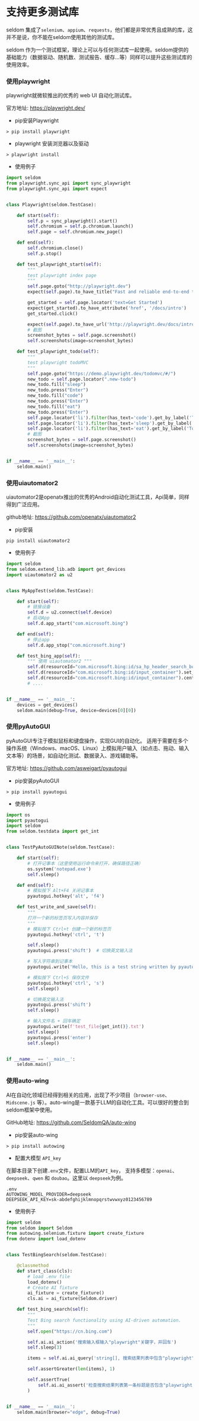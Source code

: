 # 支持更多测试库

seldom 集成了`selenium`、`appium`、`requests`，他们都是非常优秀且成熟的库，这并不是说，你不能在seldom使用其他的测试库。

seldom 作为一个测试框架，理论上可以与任何测试库一起使用。seldom提供的基础能力（数据驱动、随机数、测试报告、缓存...等）同样可以提升这些测试库的使用效率。

### 使用playwright

playwright就微软推出的优秀的 web UI 自动化测试库。

官方地址: https://playwright.dev/

* pip安装Playwright

```shell
> pip install playwright
```

* playwright 安装浏览器以及驱动

```shell
> playwright install
```

* 使用例子

```python
import seldom
from playwright.sync_api import sync_playwright
from playwright.sync_api import expect


class Playwright(seldom.TestCase):

    def start(self):
        self.p = sync_playwright().start()
        self.chromium = self.p.chromium.launch()
        self.page = self.chromium.new_page()

    def end(self):
        self.chromium.close()
        self.p.stop()

    def test_playwright_start(self):
        """
        test playwright index page
        """
        self.page.goto("http://playwright.dev")
        expect(self.page).to_have_title("Fast and reliable end-to-end testing for modern web apps | Playwright")

        get_started = self.page.locator('text=Get Started')
        expect(get_started).to_have_attribute('href', '/docs/intro')
        get_started.click()

        expect(self.page).to_have_url('http://playwright.dev/docs/intro')
        # 截图
        screenshot_bytes = self.page.screenshot()
        self.screenshots(image=screenshot_bytes)

    def test_playwright_todo(self):
        """
        test playwright todoMVC
        """
        self.page.goto("https://demo.playwright.dev/todomvc/#/")
        new_todo = self.page.locator(".new-todo")
        new_todo.fill("sleep")
        new_todo.press("Enter")
        new_todo.fill("code")
        new_todo.press("Enter")
        new_todo.fill("eat")
        new_todo.press("Enter")
        self.page.locator('li').filter(has_text='code').get_by_label('Toggle Todo').check()
        self.page.locator('li').filter(has_text='sleep').get_by_label('Toggle Todo').check()
        self.page.locator('li').filter(has_text='eat').get_by_label('Toggle Todo').check()
        # 截图
        screenshot_bytes = self.page.screenshot()
        self.screenshots(image=screenshot_bytes)


if __name__ == '__main__':
    seldom.main()
```

### 使用uiautomator2

uiautomator2是openatx推出的优秀的Android自动化测试工具，Api简单，同样得到广泛应用。

github地址: https://github.com/openatx/uiautomator2

* pip安装

```shell
pip install uiautomator2
```

* 使用例子

```python
import seldom
from seldom.extend_lib.adb import get_devices
import uiautomator2 as u2


class MyAppTest(seldom.TestCase):

    def start(self):
        # 链接设备
        self.d = u2.connect(self.device)
        # 启动App
        self.d.app_start("com.microsoft.bing")

    def end(self):
        # 停止app
        self.d.app_stop("com.microsoft.bing")

    def test_bing_app(self):
        """ 使用 uiautomator2 """
        self.d(resourceId="com.microsoft.bing:id/sa_hp_header_search_box").click()
        self.d(resourceId="com.microsoft.bing:id/input_container").set_text("seldomQA")
        self.d(resourceId="com.microsoft.bing:id/input_container").center()
        # ....


if __name__ == '__main__':
    devices = get_devices()
    seldom.main(debug=True, device=devices[0][0])
```

### 使用pyAutoGUI

pyAutoGUI专注于模拟鼠标和键盘操作，实现GUI的自动化。
适用于需要在多个操作系统（Windows、macOS、Linux）上模拟用户输入（如点击、拖动、输入文本等）的场景，如自动化测试、数据录入、游戏辅助等。

官方地址: https://github.com/asweigart/pyautogui

* pip安装pyAutoGUI

```shell
> pip install pyautogui
```

* 使用例子

```python
import os
import pyautogui
import seldom
from seldom.testdata import get_int


class TestPyAutoGUINote(seldom.TestCase):

    def start(self):
        # 打开记事本（这里使用运行命令来打开，确保路径正确）
        os.system('notepad.exe')
        self.sleep()

    def end(self):
        # 模拟按下 Alt+F4 关闭记事本
        pyautogui.hotkey('alt', 'f4')

    def test_write_and_save(self):
        """
        打开一个新的标签页写入内容并保存
        """
        # 模拟按下 Ctrl+t 创建一个新的标签页
        pyautogui.hotkey('ctrl', 't')

        self.sleep()
        pyautogui.press('shift')  # 切换英文输入法

        # 写入字符串到记事本
        pyautogui.write('Hello, this is a test string written by pyautogui.', interval=0.1)  # interval 参数设置每个字符之间的延迟时间

        # 模拟按下 Ctrl+S 保存文件
        pyautogui.hotkey('ctrl', 's')
        self.sleep()

        # 切换英文输入法
        pyautogui.press('shift')
        self.sleep()

        # 输入文件名 + 回车确定
        pyautogui.write(f'test_file{get_int()}.txt')
        self.sleep()
        pyautogui.press('enter')
        self.sleep()


if __name__ == '__main__':
    seldom.main()
```

### 使用auto-wing

AI在自动化领域已经得到相关的应用，出现了不少项目（`browser-use`、`Midscene.js`
等）。auto-wing是一款基于LLM的自动化工具。可以很好的整合到seldom框架中使用。

GitHub地址: https://github.com/SeldomQA/auto-wing

* pip安装auto-wing

```shell
> pip install autowing
```

* 配置大模型 `API_key`

在脚本目录下创建`.env`文件，配置LLM的`API_key`， 支持多模型：`openai`、`deepseek`、`qwen` 和 `doubao`。这里以 `deepseek`为例。

```env
.env
AUTOWING_MODEL_PROVIDER=deepseek
DEEPSEEK_API_KEY=sk-abdefghijklmnopqrstwvwxyz0123456789
```

* 使用例子

```python
import seldom
from seldom import Seldom
from autowing.selenium.fixture import create_fixture
from dotenv import load_dotenv


class TestBingSearch(seldom.TestCase):

    @classmethod
    def start_class(cls):
        # load .env file
        load_dotenv()
        # Create AI fixture
        ai_fixture = create_fixture()
        cls.ai = ai_fixture(Seldom.driver)

    def test_bing_search(self):
        """
        Test Bing search functionality using AI-driven automation.
        """
        self.open("https://cn.bing.com")

        self.ai.ai_action('搜索输入框输入"playwright"关键字，并回车')
        self.sleep(3)

        items = self.ai.ai_query('string[], 搜索结果列表中包含"playwright"相关的标题')

        self.assertGreater(len(items), 1)

        self.assertTrue(
            self.ai.ai_assert('检查搜索结果列表第一条标题是否包含"playwright"字符串')
        )


if __name__ == '__main__':
    seldom.main(browser="edge", debug=True)
```

